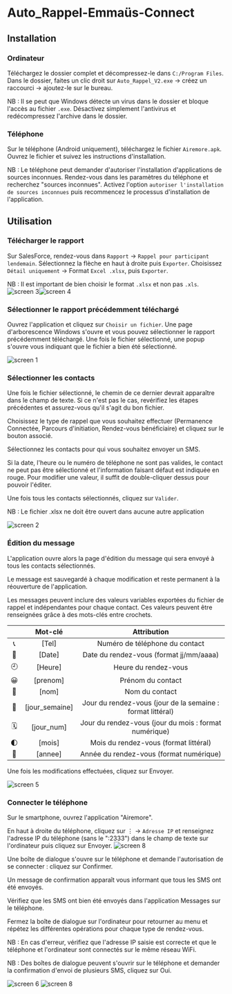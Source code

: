 
# Auto_Rappel-Emmaüs-Connect

## Installation

### Ordinateur
Téléchargez le dossier complet et décompressez-le dans `C:/Program Files`.
Dans le dossier, faites un clic droit sur `Auto_Rappel_V2.exe` -> créez un raccourci -> ajoutez-le sur le bureau.

NB : Il se peut que Windows détecte un virus dans le dossier et bloque l'accès au fichier `.exe`. Désactivez simplement l'antivirus et redécompressez l'archive dans le dossier.

### Téléphone
Sur le téléphone (Android uniquement), téléchargez le fichier `Airemore.apk`.
Ouvrez le fichier et suivez les instructions d'installation.

NB : Le téléphone peut demander d'autoriser l'installation d'applications de sources inconnues. Rendez-vous dans les paramètres du téléphone et recherchez "sources inconnues". Activez l'option `autoriser l'installation de sources inconnues` puis recommencez le processus d'installation de l'application.

## Utilisation

### Télécharger le rapport

Sur SalesForce, rendez-vous dans `Rapport` -> `Rappel pour participant lendemain`.
Sélectionnez la flèche en haut à droite puis `Exporter`.
Choisissez `Détail uniquement` -> Format `Excel .xlsx`, puis `Exporter`.

NB : Il est important de bien choisir le format `.xlsx` et non pas `.xls`.
![screen 3](Screen/screen_3.png)![screen 4](Screen/screen_4.png)

### Sélectionner le rapport précédemment téléchargé

Ouvrez l'application et cliquez sur `Choisir un fichier`. 
Une page d'arborescence Windows s'ouvre et vous pouvez sélectionner le rapport précédemment téléchargé.
Une fois le fichier sélectionné, une popup s'ouvre vous indiquant que le fichier a bien été sélectionné.

![screen 1](Screen/screen_1.png)

### Sélectionner les contacts

Une fois le fichier sélectionné, le chemin de ce dernier devrait apparaître dans le champ de texte. Si ce n'est pas le cas, revérifiez les étapes précédentes et assurez-vous qu'il s'agit du bon fichier.

Choisissez le type de rappel que vous souhaitez effectuer (Permanence Connectée, Parcours d'initiation, Rendez-vous bénéficiaire) et cliquez sur le bouton associé.

Sélectionnez les contacts pour qui vous souhaitez envoyer un SMS.

Si la date, l'heure ou le numéro de téléphone ne sont pas valides, le contact ne peut pas être sélectionné et l'information faisant défaut est indiquée en rouge.
Pour modifier une valeur, il suffit de double-cliquer dessus pour pouvoir l'éditer.

Une fois tous les contacts sélectionnés, cliquez sur `Valider`.

NB : Le fichier .xlsx ne doit être ouvert dans aucune autre application

![screen 2](Screen/screen_2.png)

### Édition du message

L'application ouvre alors la page d'édition du message qui sera envoyé à tous les contacts sélectionnés.

Le message est sauvegardé à chaque modification et reste permanent à la réouverture de l'application.

Les messages peuvent inclure des valeurs variables exportées du fichier de rappel et indépendantes pour chaque contact. Ces valeurs peuvent être renseignées grâce à des mots-clés entre crochets.

|      | Mot-clé | Attribution |
|:-:|:-:|:-:|
| 	&#x1F4DE; | [Tel] | Numéro de téléphone du contact |
| 	&#x1F4C5; | [Date] | Date du rendez-vous (format jj/mm/aaaa) |
| 	&#x1F558; | [Heure] | Heure du rendez-vous |
| 	&#x1F600; | [prenom] | Prénom du contact |
| 	&#x1F6C3; | [nom] | Nom du contact |
| 	&#x1F4C6; | [jour_semaine] | Jour du rendez-vous (jour de la semaine : format littéral) |
|   &#x1F5D3; | [jour_num] | Jour du rendez-vous (jour du mois : format numérique) |
| 	&#x1F313; | [mois] | Mois du rendez-vous (format littéral) |
| 	&#x1F38A; | [annee] | Année du rendez-vous (format numérique) |

Une fois les modifications effectuées, cliquez sur Envoyer.

![screen 5](Screen/screen_5.png)

### Connecter le téléphone

Sur le smartphone, ouvrez l'application "Airemore".

En haut à droite du téléphone, cliquez sur  &#8942;  -> `Adresse IP` et renseignez l'adresse IP du téléphone (sans le ":2333") dans le champ de texte sur l'ordinateur puis cliquez sur Envoyer.
![screen 8](Screen/screen_7.png)

Une boîte de dialogue s'ouvre sur le téléphone et demande l'autorisation de se connecter : cliquez sur Confirmer.

Un message de confirmation apparaît vous informant que tous les SMS ont été envoyés.

Vérifiez que les SMS ont bien été envoyés dans l'application Messages sur le téléphone.

Fermez la boîte de dialogue sur l'ordinateur pour retourner au menu et répétez les différentes opérations pour chaque type de rendez-vous.

NB : En cas d'erreur, vérifiez que l'adresse IP saisie est correcte et que le téléphone et l'ordinateur sont connectés sur le même réseau WiFi.

NB : Des boîtes de dialogue peuvent s'ouvrir sur le téléphone et demander la confirmation d'envoi de plusieurs SMS, cliquez sur Oui.

![screen 6](Screen/screen_6.png)
![screen 8](Screen/screen_8.png)  